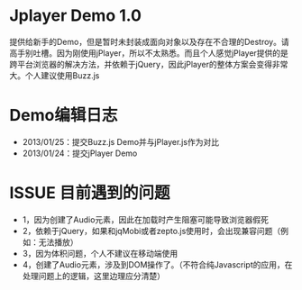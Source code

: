 <h1>Jplayer Demo 1.0</h1>
<p>提供给新手的Demo，但是暂时未封装成面向对象以及存在不合理的Destroy。请高手别吐槽。因为刚使用jPlayer，所以不太熟悉。而且个人感觉jPlayer提供的是跨平台浏览器的解决方法，并依赖于jQuery，因此jPlayer的整体方案会变得非常大。个人建议使用Buzz.js</p>

<h1>Demo编辑日志</h1>
<ul>
  <li>2013/01/25：提交Buzz.js Demo并与jPlayer.js作为对比</li>
  <li>2013/01/24：提交jPlayer Demo</li>
</ul>

<h1>ISSUE 目前遇到的问题</h1>
<ul>
  <li>1，因为创建了Audio元素，因此在加载时产生阻塞可能导致浏览器假死</li>
  <li>2，依赖于jQuery，如果和jqMobi或者zepto.js使用时，会出现兼容问题（例如：无法播放）</li>
  <li>3，因为体积问题，个人不建议在移动端使用</li>
  <li>4，创建了Audio元素，涉及到DOM操作了。（不符合纯Javascript的应用，在处理问题上的逻辑，这里边理应分清楚）</li>
</ul>

